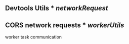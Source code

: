 #
#
Devtools
Utils
*
_networkRequest_
-
CORS
network
requests
*
_workerUtils_
-
worker
task
communication
